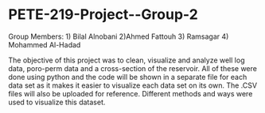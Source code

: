 # PETE-219-Project--Group-2
Group Members: 1) Bilal Alnobani  2)Ahmed Fattouh  3) Ramsagar  4) Mohammed Al-Hadad 

The objective of this project was to clean, visualize and analyze well log data, poro-perm data and a cross-section of the reservoir.
All of these were done using python and the code will be shown in a separate file for each data set as it makes it easier to visualize each data set on its own.
The .CSV files will also be uploaded for reference. 
Different methods and ways were used to visualize this dataset.


